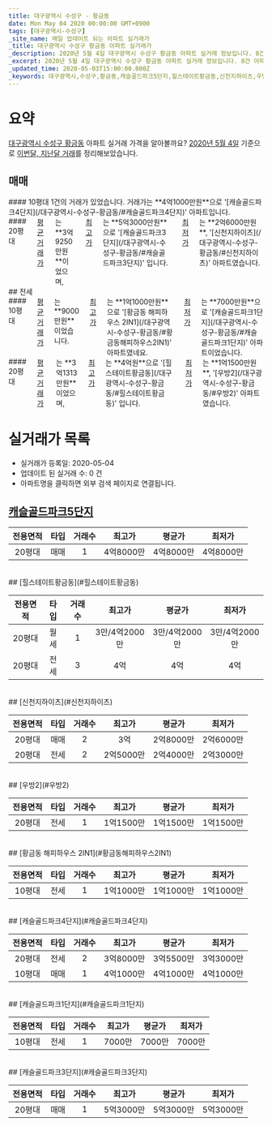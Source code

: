 ```yaml
---
title: 대구광역시 수성구 - 황금동
date: Mon May 04 2020 00:00:00 GMT+0900
tags: [대구광역시-수성구]
_site_name: 매일 업데이트 되는 아파트 실거래가
_title: 대구광역시 수성구 황금동 아파트 실거래가
_description: 2020년 5월 4일 대구광역시 수성구 황금동 아파트 실거래 정보입니다. 8건 아파트 정보가 있습니다.
_excerpt: 2020년 5월 4일 대구광역시 수성구 황금동 아파트 실거래 정보입니다. 8건 아파트 정보가 있습니다.
_updated_time: 2020-05-03T15:00:00.000Z
_keywords: 대구광역시,수성구,황금동,캐슬골드파크5단지,힐스테이트황금동,신천지하이츠,우방2,황금동 해피하우스 2IN1,캐슬골드파크4단지,캐슬골드파크1단지,캐슬골드파크3단지
---
```





# 요약
<ins>대구광역시 수성구 황금동</ins> 아파트 실거래 가격을 알아볼까요? <ins>2020년 5월 4일</ins> 기준으로 <ins>이번달, 지난달 거래</ins>를 정리해보았습니다.

## 매매
<div class="container">
<div class="six columns" markdown="1">
#### 10평대
1건의 거래가 있었습니다. 거래가는 **4억1000만원**으로 '[캐슬골드파크4단지](/대구광역시-수성구-황금동/#캐슬골드파크4단지)' 아파트입니다.
</div>
<div class="six columns" markdown="1">
#### 20평대
<ins>평균 거래가</ins>는 **3억9250만원**이었으며, <ins>최고가</ins>는 **5억3000만원**으로 '[캐슬골드파크3단지](/대구광역시-수성구-황금동/#캐슬골드파크3단지)' 입니다. <ins>최저가</ins>는 **2억6000만원**, '[신천지하이츠](/대구광역시-수성구-황금동/#신천지하이츠)' 아파트였습니다.
</div>
</div>
## 전세
<div class="container">
<div class="six columns" markdown="1">
#### 10평대
<ins>평균 거래가</ins>는 **9000만원**이었습니다. <ins>최고가</ins>는 **1억1000만원**으로 '[황금동 해피하우스 2IN1](/대구광역시-수성구-황금동/#황금동해피하우스2IN1)' 아파트였네요. <ins>최저가</ins>는 **7000만원**으로 '[캐슬골드파크1단지](/대구광역시-수성구-황금동/#캐슬골드파크1단지)' 아파트이었습니다.
</div>
<div class="six columns" markdown="1">
#### 20평대
<ins>평균 거래가</ins>는 **3억1313만원**이었으며, <ins>최고가</ins>는 **4억원**으로 '[힐스테이트황금동](/대구광역시-수성구-황금동/#힐스테이트황금동)' 입니다. <ins>최저가</ins>는 **1억1500만원**, '[우방2](/대구광역시-수성구-황금동/#우방2)' 아파트였습니다.
</div>
</div>



# 실거래가 목록
- 실거래가 등록일: 2020-05-04
- 업데이트 된 실거래 수: 0 건
- 아파트명을 클릭하면 외부 검색 페이지로 연결됩니다.

## [캐슬골드파크5단지](#캐슬골드파크5단지)

|전용면적|타입|거래수|최고가|평균가|최저가|
|:---:|:---:|:---:|:---:|:---:|:---:|
|20평대|<span class="deal-type-1">매매</span>|1|4억8000만|4억8000만|4억8000만|

<br/>
## [힐스테이트황금동](#힐스테이트황금동)

|전용면적|타입|거래수|최고가|평균가|최저가|
|:---:|:---:|:---:|:---:|:---:|:---:|
|20평대|<span class="deal-type-3">월세</span>|1|3만/4억2000만|3만/4억2000만|3만/4억2000만|
|20평대|<span class="deal-type-2">전세</span>|3|4억|4억|4억|

<br/>
## [신천지하이츠](#신천지하이츠)

|전용면적|타입|거래수|최고가|평균가|최저가|
|:---:|:---:|:---:|:---:|:---:|:---:|
|20평대|<span class="deal-type-1">매매</span>|2|3억|2억8000만|2억6000만|
|20평대|<span class="deal-type-2">전세</span>|2|2억5000만|2억4000만|2억3000만|

<br/>
## [우방2](#우방2)

|전용면적|타입|거래수|최고가|평균가|최저가|
|:---:|:---:|:---:|:---:|:---:|:---:|
|20평대|<span class="deal-type-2">전세</span>|1|1억1500만|1억1500만|1억1500만|

<br/>
## [황금동 해피하우스 2IN1](#황금동해피하우스2IN1)

|전용면적|타입|거래수|최고가|평균가|최저가|
|:---:|:---:|:---:|:---:|:---:|:---:|
|10평대|<span class="deal-type-2">전세</span>|1|1억1000만|1억1000만|1억1000만|

<br/>
## [캐슬골드파크4단지](#캐슬골드파크4단지)

|전용면적|타입|거래수|최고가|평균가|최저가|
|:---:|:---:|:---:|:---:|:---:|:---:|
|20평대|<span class="deal-type-2">전세</span>|2|3억8000만|3억5500만|3억3000만|
|10평대|<span class="deal-type-1">매매</span>|1|4억1000만|4억1000만|4억1000만|

<br/>
## [캐슬골드파크1단지](#캐슬골드파크1단지)

|전용면적|타입|거래수|최고가|평균가|최저가|
|:---:|:---:|:---:|:---:|:---:|:---:|
|10평대|<span class="deal-type-2">전세</span>|1|7000만|7000만|7000만|

<br/>
## [캐슬골드파크3단지](#캐슬골드파크3단지)

|전용면적|타입|거래수|최고가|평균가|최저가|
|:---:|:---:|:---:|:---:|:---:|:---:|
|20평대|<span class="deal-type-1">매매</span>|1|5억3000만|5억3000만|5억3000만|

<br/>



